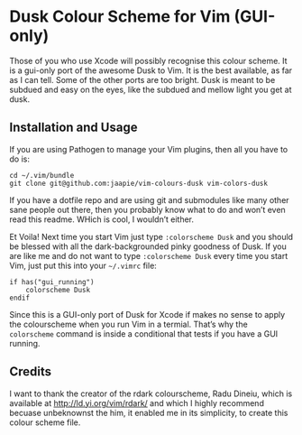 # Dusk Colour Scheme for Vim (GUI-only)

Those of you who use Xcode will possibly recognise this colour scheme. It is a
gui-only port of the awesome Dusk to Vim. It is the best available, as far as
I can tell. Some of the other ports are too bright. Dusk is meant to be
subdued and easy on the eyes, like the subdued and mellow light you get at
dusk.

## Installation and Usage

If you are using Pathogen to manage your Vim plugins, then all you have to do
is:

	cd ~/.vim/bundle 
	git clone git@github.com:jaapie/vim-colours-dusk vim-colors-dusk

If you have a dotfile repo and are using git and submodules like many other
sane people out there, then you probably know what to do and won&rsquo;t even read
this readme. WHich is cool, I wouldn&rsquo;t either.

Et Voila! Next time you start Vim just type `:colorscheme Dusk` and you should
be blessed with all the dark-backgrounded pinky goodness of Dusk. If you are
like me and do not want to type `:colorscheme Dusk` every time you start Vim,
just put this into your `~/.vimrc` file:


	if has("gui_running")
		colorscheme Dusk 
	endif

Since this is a GUI-only port of Dusk for Xcode if makes no sense to apply the
colourscheme when you run Vim in a termial. That&rsquo;s why the `colorscheme`
command is inside a conditional that tests if you have a GUI running.

## Credits

I want to thank the creator of the rdark colourscheme, Radu Dineiu, which is
available at http://ld.yi.org/vim/rdark/ and which I highly recommend becuase
unbeknownst the him, it enabled me in its simplicity, to create this colour
scheme file.

